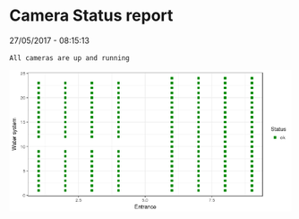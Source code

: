 Camera Status report
================
27/05/2017 - 08:15:13

    All cameras are up and running

![](camreport_files/figure-markdown_github/unnamed-chunk-2-1.png)

